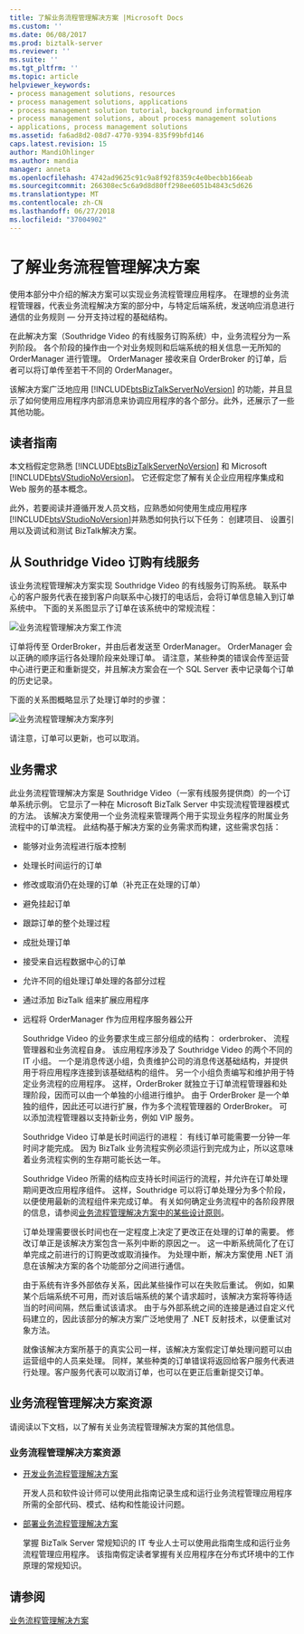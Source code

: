 ```yaml
---
title: 了解业务流程管理解决方案 |Microsoft Docs
ms.custom: ''
ms.date: 06/08/2017
ms.prod: biztalk-server
ms.reviewer: ''
ms.suite: ''
ms.tgt_pltfrm: ''
ms.topic: article
helpviewer_keywords:
- process management solutions, resources
- process management solutions, applications
- process management solution tutorial, background information
- process management solutions, about process management solutions
- applications, process management solutions
ms.assetid: fa6ad8d2-08d7-4770-9394-835f99bfd146
caps.latest.revision: 15
author: MandiOhlinger
ms.author: mandia
manager: anneta
ms.openlocfilehash: 4742ad9625c91c9a8f92f8359c4e0becbb166eab
ms.sourcegitcommit: 266308ec5c6a9d8d80ff298ee6051b4843c5d626
ms.translationtype: MT
ms.contentlocale: zh-CN
ms.lasthandoff: 06/27/2018
ms.locfileid: "37004902"
---
```

# <a name="understanding-the-business-process-management-solution"></a>了解业务流程管理解决方案
使用本部分中介绍的解决方案可以实现业务流程管理应用程序。 在理想的业务流程管理器，代表业务流程解决方案的部分中，与特定后端系统，发送响应消息进行通信的业务规则 — 分开支持过程的基础结构。  
  
 在此解决方案（Southridge Video 的有线服务订购系统）中，业务流程分为一系列阶段。 各个阶段的操作由一个对业务规则和后端系统的相关信息一无所知的 OrderManager 进行管理。 OrderManager 接收来自 OrderBroker 的订单，后者可以将订单传至若干不同的 OrderManager。  
  
 该解决方案广泛地应用 [!INCLUDE[btsBizTalkServerNoVersion](../includes/btsbiztalkservernoversion-md.md)] 的功能，并且显示了如何使用应用程序内部消息来协调应用程序的各个部分。此外，还展示了一些其他功能。  
  
## <a name="reader-guidance"></a>读者指南  
 本文档假定您熟悉 [!INCLUDE[btsBizTalkServerNoVersion](../includes/btsbiztalkservernoversion-md.md)] 和 Microsoft [!INCLUDE[btsVStudioNoVersion](../includes/btsvstudionoversion-md.md)]。 它还假定您了解有关企业应用程序集成和 Web 服务的基本概念。  
  
 此外，若要阅读并遵循开发人员文档，应熟悉如何使用生成应用程序[!INCLUDE[btsVStudioNoVersion](../includes/btsvstudionoversion-md.md)]并熟悉如何执行以下任务： 创建项目、 设置引用以及调试和测试 BizTalk解决方案。  
  
## <a name="ordering-cable-service-from-southridge-video"></a>从 Southridge Video 订购有线服务  
 该业务流程管理解决方案实现 Southridge Video 的有线服务订购系统。 联系中心的客户服务代表在接到客户向联系中心拨打的电话后，会将订单信息输入到订单系统中。 下面的关系图显示了订单在该系统中的常规流程：  
  
 ![业务流程管理解决方案工作流](../core/media/business-process-manager-solution-work-flow.gif "Business_Process_Manager_Solution_Work_Flow")  
  
 订单将传至 OrderBroker，并由后者发送至 OrderManager。 OrderManager 会以正确的顺序运行各处理阶段来处理订单。 请注意，某些种类的错误会传至运营中心进行更正和重新提交，并且解决方案会在一个 SQL Server 表中记录每个订单的历史记录。  
  
 下面的关系图概略显示了处理订单时的步骤：  
  
 ![业务流程管理解决方案序列](../core/media/business-process-manager-solution-sequence.gif "Business_Process_Manager_Solution_Sequence")  
  
 请注意，订单可以更新，也可以取消。  
  
## <a name="business-requirements"></a>业务需求  
 此业务流程管理解决方案是 Southridge Video（一家有线服务提供商）的一个订单系统示例。 它显示了一种在 Microsoft BizTalk Server 中实现流程管理器模式的方法。 该解决方案使用一个业务流程来管理两个用于实现业务程序的附属业务流程中的订单流程。 此结构基于解决方案的业务需求而构建，这些需求包括：  
  
- 能够对业务流程进行版本控制  
  
- 处理长时间运行的订单  
  
- 修改或取消仍在处理的订单（补充正在处理的订单）  
  
- 避免挂起订单  
  
- 跟踪订单的整个处理过程  
  
- 成批处理订单  
  
- 接受来自远程数据中心的订单  
  
- 允许不同的组处理订单处理的各部分过程  
  
- 通过添加 BizTalk 组来扩展应用程序  
  
- 远程将 OrderManager 作为应用程序服务器公开  
  
  Southridge Video 的业务要求生成三部分组成的结构： orderbroker、 流程管理器和业务流程自身。 该应用程序涉及了 Southridge Video 的两个不同的 IT 小组。 一个是消息传送小组，负责维护公司的消息传送基础结构，并提供用于将应用程序连接到该基础结构的组件。 另一个小组负责编写和维护用于特定业务流程的应用程序。 这样，OrderBroker 就独立于订单流程管理器和处理阶段，因而可以由一个单独的小组进行维护。 由于 OrderBroker 是一个单独的组件，因此还可以进行扩展，作为多个流程管理器的 OrderBroker。 可以添加流程管理器以支持新业务，例如 VIP 服务。  
  
  Southridge Video 订单是长时间运行的进程： 有线订单可能需要一分钟一年时间才能完成。 因为 BizTalk 业务流程实例必须运行到完成为止，所以这意味着业务流程实例的生存期可能长达一年。  
  
  Southridge Video 所需的结构应支持长时间运行的流程，并允许在订单处理期间更改应用程序组件。 这样，Southridge 可以将订单处理分为多个阶段，以便使用最新的流程组件来完成订单。 有关如何确定业务流程中的各阶段界限的信息，请参阅[业务流程管理解决方案中的某些设计原则](../core/some-design-principles-in-the-business-process-management-solution.md)。  
  
  订单处理需要很长时间也在一定程度上决定了更改正在处理的订单的需要。 修改订单正是该解决方案包含一系列中断的原因之一。 这一中断系统简化了在订单完成之前进行的订购更改或取消操作。 为处理中断，解决方案使用 .NET 消息在该解决方案的各个功能部分之间进行通信。  
  
  由于系统有许多外部依存关系，因此某些操作可以在失败后重试。 例如，如果某个后端系统不可用，而对该后端系统的某个请求超时，该解决方案将等待适当的时间间隔，然后重试该请求。 由于与外部系统之间的连接是通过自定义代码建立的，因此该部分的解决方案广泛地使用了 .NET 反射技术，以便重试对象方法。  
  
  就像该解决方案所基于的真实公司一样，该解决方案假定订单处理问题可以由运营组中的人员来处理。 同样，某些种类的订单错误将返回给客户服务代表进行处理。客户服务代表可以取消订单，也可以在更正后重新提交订单。  
  
## <a name="business-process-management-solution-resources"></a>业务流程管理解决方案资源  
 请阅读以下文档，以了解有关业务流程管理解决方案的其他信息。  
  
### <a name="business-process-management-solution-resources"></a>业务流程管理解决方案资源  
  
-   [开发业务流程管理解决方案](../core/developing-a-business-process-management-solution.md)  
  
     开发人员和软件设计师可以使用此指南记录生成和运行业务流程管理应用程序所需的全部代码、模式、结构和性能设计问题。  
  
-   [部署业务流程管理解决方案](../core/deploying-the-business-process-management-solution.md)  
  
     掌握 BizTalk Server 常规知识的 IT 专业人士可以使用此指南生成和运行业务流程管理应用程序。 该指南假定读者掌握有关应用程序在分布式环境中的工作原理的常规知识。  
  
## <a name="see-also"></a>请参阅  
 [业务流程管理解决方案](../core/business-process-management-solution.md)